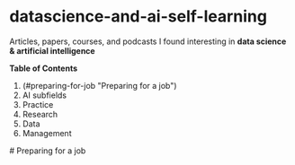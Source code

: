# datascience-and-ai-self-learning

Articles, papers, courses, and podcasts I found interesting in **data science & artificial intelligence**

**Table of Contents**
1. (#preparing-for-job "Preparing for a job")
2. AI subfields
3. Practice
4. Research
5. Data
6. Management

<a name="preparing-for-job"/>
# Preparing for a job
